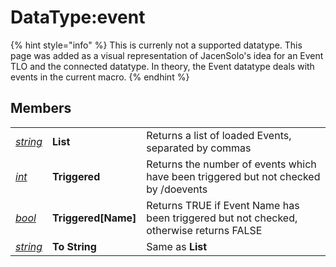 # DataType:event

{% hint style="info" %}
This is currenly not a supported datatype. This page was added as a visual representation of JacenSolo's idea for an Event TLO and the connected datatype. In theory, the Event datatype deals with events in the current macro.
{% endhint %}

## Members

|  |  |  |
| :--- | :--- | :--- |
| [_string_]() | **List** | Returns a list of loaded Events, separated by commas |
| [_int_](../../data-types-and-top-level-objects/data-types/datatype-int.md) | **Triggered** | Returns the number of events which have been triggered but not checked by /doevents |
| [_bool_](../../data-types-and-top-level-objects/data-types/datatype-bool.md) | **Triggered\[Name\]** | Returns TRUE if Event Name has been triggered but not checked, otherwise returns FALSE |
| [_string_]() | **To String** | Same as **List** |



